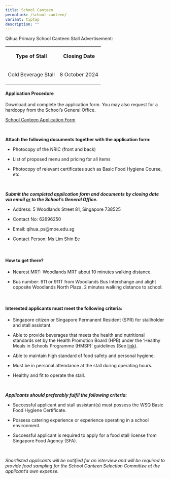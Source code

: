 ```yaml
---
title: School Canteen
permalink: /school-canteen/
variant: tiptap
description: ""
---
```

<p>Qihua Primary School Canteen Stall Advertisement:</p>
<p></p>
<table style="minWidth: 50px">
<colgroup>
<col>
<col>
</colgroup>
<tbody>
<tr>
<th rowspan="1" colspan="1">
<p>Type of Stall</p>
</th>
<th rowspan="1" colspan="1">
<p>Closing Date</p>
</th>
</tr>
<tr>
<td rowspan="1" colspan="1">
<p>Cold Beverage Stall</p>
</td>
<td rowspan="1" colspan="1">
<p>8 October 2024</p>
</td>
</tr>
</tbody>
</table>
<p></p>
<h4><strong>Application Procedure</strong></h4>
<p>Download and complete the application form. You may also request for a
hardcopy from the School’s General Office.&nbsp;</p>
<p><a href="/files/Application_for_Canteen_Stall_FormBF7.pdf" rel="noopener nofollow" target="_blank">School Canteen Application Form</a>
</p>
<p>&nbsp;</p>
<p><strong>Attach the following documents together with the application form:</strong>
</p>
<ul data-tight="true" class="tight">
<li>
<p>Photocopy of the NRIC (front and back)</p>
</li>
<li>
<p>List of proposed menu and pricing for all items</p>
</li>
<li>
<p>Photocopy of relevant certificates such as Basic Food Hygiene Course,
etc.</p>
</li>
</ul>
<p>&nbsp;</p>
<p><strong><em>Submit the completed application form and documents by closing date via email <u>or</u> to the School’s General Office.</em></strong>
</p>
<ul data-tight="true" class="tight">
<li>
<p>Address:&nbsp;5 Woodlands Street 81, Singapore 738525</p>
</li>
<li>
<p>Contact No:&nbsp;62696250</p>
</li>
<li>
<p>Email: qihua_ps@moe.edu.sg</p>
</li>
<li>
<p>Contact Person: Ms Lim Shin Ee</p>
</li>
</ul>
<p>&nbsp;</p>
<h4><strong>How to get there?</strong></h4>
<ul data-tight="true" class="tight">
<li>
<p>Nearest MRT: Woodlands MRT about 10 minutes walking distance.</p>
</li>
<li>
<p>Bus number: 911 or 911T from Woodlands Bus Interchange and alight opposite
Woodlands North Plaza. 2 minutes walking distance to school.</p>
</li>
</ul>
<p>&nbsp;</p>
<h4><strong>Interested applicants must meet the following criteria:</strong></h4>
<ul data-tight="true" class="tight">
<li>
<p>Singapore citizen or Singapore Permanent Resident (SPR) for stallholder
and stall assistant.</p>
</li>
<li>
<p>Able to provide beverages that meets the health and nutritional standards
set by the Health Promotion Board (HPB) under the ‘Healthy Meals in Schools
Programme (HMSP)’ guidelines&nbsp;(See <a href="https://www.hpb.gov.sg/schools/school-programmes/healthy-meals-in-schools-programme" rel="noopener noreferrer nofollow" target="_blank">link</a>).</p>
</li>
<li>
<p>Able to maintain high standard of food safety and personal hygiene.</p>
</li>
<li>
<p>Must be in personal attendance at the stall during operating hours.</p>
</li>
<li>
<p>Healthy and fit to operate the stall.</p>
</li>
</ul>
<p>&nbsp;</p>
<p><strong><em>Applicants should preferably fulfil the following criteria:</em></strong>
</p>
<ul data-tight="true" class="tight">
<li>
<p>Successful applicant and stall assistant(s) must possess the WSQ Basic
Food Hygiene Certificate.</p>
</li>
<li>
<p>Possess catering experience or experience operating in a school environment.</p>
</li>
<li>
<p>Successful applicant is required to apply for a food stall license from
Singapore Food Agency (SFA).</p>
</li>
</ul>
<p>&nbsp;</p>
<p><em>Shortlisted applicants will be notified for an interview and will be required to provide food sampling for the School Canteen Selection Committee at the applicant’s own expense.&nbsp;</em>
</p>